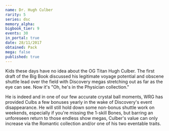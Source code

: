 ```yaml
---
name: Dr. Hugh Culber
rarity: 5
series: dsc
memory_alpha:
bigbook_tier: 9
events: 30
in_portal: true
date: 28/11/2017
obtained: Pack
mega: false
published: true
---
```


Kids these days have no idea about the OG Titan Hugh Culber. The first draft of the Big Book discussed his legitimate voyage potential and obscene shuttle lead over the field with Discovery megas stretching out as far as the eye can see. Now it's "Oh, he's in the Physician collection."

He is indeed and in one of our few accurate crystal ball moments, WRG has provided Culbs a few bonuses yearly in the wake of Discovery's event disappearance. He will still hold down some non-bonus shuttle work on weekends, especially if you're missing the 1-skill Bones, but barring an unforeseen return to those endless show megas, Culber's value can only increase via the Romantic collection and/or one of his two eventable traits.
